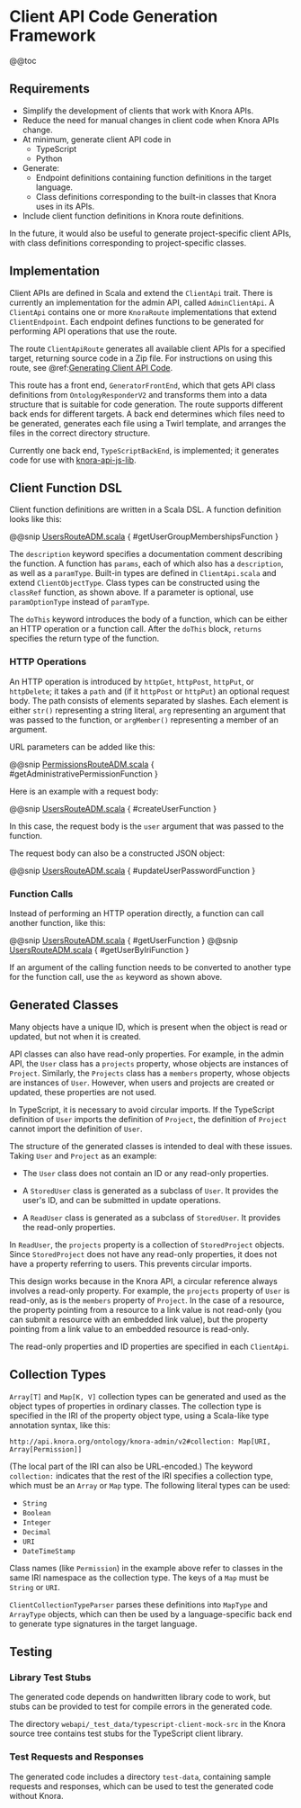 <!---
Copyright © 2015-2019 the contributors (see Contributors.md).

This file is part of Knora.

Knora is free software: you can redistribute it and/or modify
it under the terms of the GNU Affero General Public License as published
by the Free Software Foundation, either version 3 of the License, or
(at your option) any later version.

Knora is distributed in the hope that it will be useful,
but WITHOUT ANY WARRANTY; without even the implied warranty of
MERCHANTABILITY or FITNESS FOR A PARTICULAR PURPOSE.  See the
GNU Affero General Public License for more details.

You should have received a copy of the GNU Affero General Public
License along with Knora.  If not, see <http://www.gnu.org/licenses/>.
-->

# Client API Code Generation Framework

@@toc

## Requirements

* Simplify the development of clients that work with Knora APIs.
* Reduce the need for manual changes in client code when Knora APIs change.
* At minimum, generate client API code in
    * TypeScript
    * Python
* Generate:
    * Endpoint definitions containing function definitions in the target language.
    * Class definitions corresponding to the built-in classes that Knora uses in its APIs.
* Include client function definitions in Knora route definitions.

In the future, it would also be useful to generate project-specific client
APIs, with class definitions corresponding to project-specific classes.
  
## Implementation

Client APIs are defined in Scala and extend the `ClientApi` trait. There
is currently an implementation for the admin API, called `AdminClientApi`.
A `ClientApi` contains one or more `KnoraRoute` implementations that extend
`ClientEndpoint`. Each endpoint defines functions to be generated for performing
API operations that use the route.

The route `ClientApiRoute` generates all available client APIs for a specified
target, returning source code in a Zip file. For instructions on using
this route, see
@ref:[Generating Client API Code](../../development/generating-client-apis.md).

This route has a front end, `GeneratorFrontEnd`, which that gets API class
definitions from `OntologyResponderV2` and transforms them into a data structure
that is suitable for code generation. The route supports different back ends for
different targets. A back end determines which files need to be generated,
generates each file using a Twirl template, and arranges the files in the
correct directory structure.

Currently one back end, `TypeScriptBackEnd`, is implemented; it generates code
for use with [knora-api-js-lib](https://github.com/dasch-swiss/knora-api-js-lib).

## Client Function DSL

Client function definitions are written in a Scala DSL. A function definition
looks like this:

@@snip [UsersRouteADM.scala]($src$/org/knora/webapi/routing/admin/UsersRouteADM.scala) { #getUserGroupMembershipsFunction }

The `description` keyword specifies a documentation comment describing the function.
A function has `params`, each of which also has a `description`, as well as a `paramType`.
Built-in types are defined in `ClientApi.scala` and extend `ClientObjectType`.
Class types can be constructed using the `classRef` function, as shown above.
If a parameter is optional, use `paramOptionType` instead of `paramType`.

The `doThis` keyword introduces the body of a function, which can be either
an HTTP operation or a function call. After the `doThis` block, `returns`
specifies the return type of the function.

### HTTP Operations

An HTTP operation is introduced by `httpGet`, `httpPost`, `httpPut`, or
`httpDelete`; it takes a `path` and (if it `httpPost` or `httpPut`) an optional
request body. The path consists of elements separated by slashes. Each element
is either `str()` representing a string literal, `arg` representing an argument
that was passed to the function, or `argMember()` representing a member of an
argument.

URL parameters can be added like this:

@@snip [PermissionsRouteADM.scala]($src$/org/knora/webapi/routing/admin/PermissionsRouteADM.scala) { #getAdministrativePermissionFunction }

Here is an example with a request body:

@@snip [UsersRouteADM.scala]($src$/org/knora/webapi/routing/admin/UsersRouteADM.scala) { #createUserFunction }

In this case, the request body is the `user` argument that was passed to the function.

The request body can also be a constructed JSON object:

@@snip [UsersRouteADM.scala]($src$/org/knora/webapi/routing/admin/UsersRouteADM.scala) { #updateUserPasswordFunction }

### Function Calls

Instead of performing an HTTP operation directly, a function can call another
function, like this:

@@snip [UsersRouteADM.scala]($src$/org/knora/webapi/routing/admin/UsersRouteADM.scala) { #getUserFunction }
@@snip [UsersRouteADM.scala]($src$/org/knora/webapi/routing/admin/UsersRouteADM.scala) { #getUserByIriFunction }

If an argument of the calling function needs to be converted to another type
for the function call, use the `as` keyword as shown above.

## Generated Classes

Many objects have a unique ID, which is present when the object is read or
updated, but not when it is created.

API classes can also have read-only properties. For example, in the admin API,
the `User` class has a `projects` property, whose objects are instances of
`Project`. Similarly, the `Projects` class has a `members` property, whose
objects are instances of `User`. However, when users and projects are created or
updated, these properties are not used.

In TypeScript, it is necessary to avoid circular imports. If the TypeScript
definition of `User` imports the definition of `Project`, the definition of
`Project` cannot import the definition of `User`.

The structure of the generated classes is intended to deal with these issues.
Taking `User` and `Project` as an example:

- The `User` class does not contain an ID or any read-only properties.

- A `StoredUser` class is generated as a subclass of `User`. It provides
  the user's ID, and can be submitted in update operations.

- A `ReadUser` class is generated as a subclass of `StoredUser`. It provides
  the read-only properties.
  
In `ReadUser`, the `projects` property is a collection of `StoredProject`
objects. Since `StoredProject` does not have any read-only properties, it
does not have a property referring to users. This prevents circular imports.

This design works because in the Knora API, a circular reference always involves
a read-only property. For example, the `projects` property of `User` is
read-only, as is the `members` property of `Project`. In the case of a resource,
the property pointing from a resource to a link value is not read-only (you can
submit a resource with an embedded link value), but the property pointing from a
link value to an embedded resource is read-only.

The read-only properties and ID properties are specified in each `ClientApi`.

## Collection Types

`Array[T]` and `Map[K, V]` collection types can be generated and used as the object types
of properties in ordinary classes. The collection type is specified in the IRI of the
property object type, using a Scala-like type annotation syntax, like this:

```
http://api.knora.org/ontology/knora-admin/v2#collection: Map[URI, Array[Permission]]
```

(The local part of the IRI can also be URL-encoded.) The keyword `collection:` indicates
that the rest of the IRI specifies a collection type, which must be an `Array` or `Map` type.
The following literal types can be used:

- `String`
- `Boolean`
- `Integer`
- `Decimal`
- `URI`
- `DateTimeStamp`

Class names (like `Permission`) in the example above refer to classes in the same IRI
namespace as the collection type. The keys of a `Map` must be `String` or `URI`.

`ClientCollectionTypeParser` parses these definitions into `MapType` and `ArrayType`
objects, which can then be used by a language-specific back end to generate type signatures
in the target language.

## Testing

### Library Test Stubs

The generated code depends on handwritten library code to work, but stubs can
be provided to test for compile errors in the generated code.

The directory `webapi/_test_data/typescript-client-mock-src` in the Knora source
tree contains test stubs for the TypeScript client library.

### Test Requests and Responses

The generated code includes a directory `test-data`, containing sample requests
and responses, which can be used to test the generated code without Knora.

